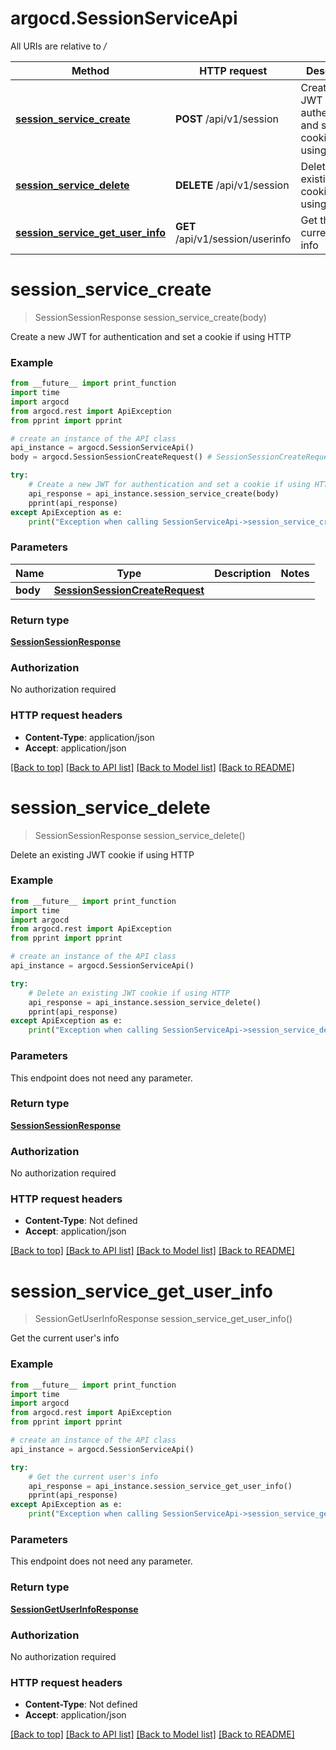 # argocd.SessionServiceApi

All URIs are relative to */*

Method | HTTP request | Description
------------- | ------------- | -------------
[**session_service_create**](SessionServiceApi.md#session_service_create) | **POST** /api/v1/session | Create a new JWT for authentication and set a cookie if using HTTP
[**session_service_delete**](SessionServiceApi.md#session_service_delete) | **DELETE** /api/v1/session | Delete an existing JWT cookie if using HTTP
[**session_service_get_user_info**](SessionServiceApi.md#session_service_get_user_info) | **GET** /api/v1/session/userinfo | Get the current user&#x27;s info

# **session_service_create**
> SessionSessionResponse session_service_create(body)

Create a new JWT for authentication and set a cookie if using HTTP

### Example
```python
from __future__ import print_function
import time
import argocd
from argocd.rest import ApiException
from pprint import pprint

# create an instance of the API class
api_instance = argocd.SessionServiceApi()
body = argocd.SessionSessionCreateRequest() # SessionSessionCreateRequest | 

try:
    # Create a new JWT for authentication and set a cookie if using HTTP
    api_response = api_instance.session_service_create(body)
    pprint(api_response)
except ApiException as e:
    print("Exception when calling SessionServiceApi->session_service_create: %s\n" % e)
```

### Parameters

Name | Type | Description  | Notes
------------- | ------------- | ------------- | -------------
 **body** | [**SessionSessionCreateRequest**](SessionSessionCreateRequest.md)|  | 

### Return type

[**SessionSessionResponse**](SessionSessionResponse.md)

### Authorization

No authorization required

### HTTP request headers

 - **Content-Type**: application/json
 - **Accept**: application/json

[[Back to top]](#) [[Back to API list]](../README.md#documentation-for-api-endpoints) [[Back to Model list]](../README.md#documentation-for-models) [[Back to README]](../README.md)

# **session_service_delete**
> SessionSessionResponse session_service_delete()

Delete an existing JWT cookie if using HTTP

### Example
```python
from __future__ import print_function
import time
import argocd
from argocd.rest import ApiException
from pprint import pprint

# create an instance of the API class
api_instance = argocd.SessionServiceApi()

try:
    # Delete an existing JWT cookie if using HTTP
    api_response = api_instance.session_service_delete()
    pprint(api_response)
except ApiException as e:
    print("Exception when calling SessionServiceApi->session_service_delete: %s\n" % e)
```

### Parameters
This endpoint does not need any parameter.

### Return type

[**SessionSessionResponse**](SessionSessionResponse.md)

### Authorization

No authorization required

### HTTP request headers

 - **Content-Type**: Not defined
 - **Accept**: application/json

[[Back to top]](#) [[Back to API list]](../README.md#documentation-for-api-endpoints) [[Back to Model list]](../README.md#documentation-for-models) [[Back to README]](../README.md)

# **session_service_get_user_info**
> SessionGetUserInfoResponse session_service_get_user_info()

Get the current user's info

### Example
```python
from __future__ import print_function
import time
import argocd
from argocd.rest import ApiException
from pprint import pprint

# create an instance of the API class
api_instance = argocd.SessionServiceApi()

try:
    # Get the current user's info
    api_response = api_instance.session_service_get_user_info()
    pprint(api_response)
except ApiException as e:
    print("Exception when calling SessionServiceApi->session_service_get_user_info: %s\n" % e)
```

### Parameters
This endpoint does not need any parameter.

### Return type

[**SessionGetUserInfoResponse**](SessionGetUserInfoResponse.md)

### Authorization

No authorization required

### HTTP request headers

 - **Content-Type**: Not defined
 - **Accept**: application/json

[[Back to top]](#) [[Back to API list]](../README.md#documentation-for-api-endpoints) [[Back to Model list]](../README.md#documentation-for-models) [[Back to README]](../README.md)

